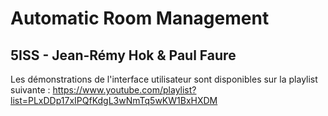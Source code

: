 # Automatic Room Management
## 5ISS - Jean-Rémy Hok & Paul Faure

Les démonstrations de l'interface utilisateur sont disponibles sur la playlist suivante : 
<a href="https://www.youtube.com/playlist?list=PLxDDp17xIPQfKdgL3wNmTq5wKW1BxHXDM" target="_blank">https://www.youtube.com/playlist?list=PLxDDp17xIPQfKdgL3wNmTq5wKW1BxHXDM</a>
